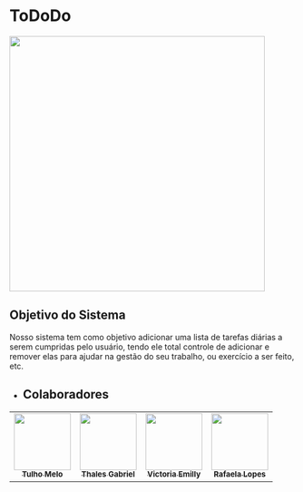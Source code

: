 # ToDoDo

<img src="https://s2.glbimg.com/dg0lRYZT0vvkQ6eX5Msty0OOJdw=/1200x/smart/filters:cover():strip_icc()/i.s3.glbimg.com/v1/AUTH_fb623579cd474803aedbbbbae014af68/internal_photos/bs/2022/Z/h/wMnZgUTh6xgXyhP5eUzw/2022-08-23-o-passaro-dodo-de-alice-no-pais-das-maravilhas-existiu-na-vida-real-vidadebicho.jpeg" width="450px;">

## Objetivo do Sistema

Nosso sistema tem como objetivo adicionar uma lista de tarefas diárias a serem cumpridas pelo usuário, tendo ele total controle de adicionar e remover elas para ajudar na gestão do seu trabalho, ou exercício a ser feito, etc.


- ## Colaboradores
<!-- ALL-CONTRIBUTORS-LIST:START - Do not remove or modify this section -->
<!-- prettier-ignore-start -->
<!-- markdownlint-disable -->
<table>
  <tr>
    <td align="center"><a href="https://github.com/tulhomelo"><img src="https://avatars.githubusercontent.com/u/5217328?v=4" width="100px;" alt=""/><br /><sub><b>Tulho Melo</b></sub></td>
    <td align="center"><a href="https://github.com/thalesgfelix"><img src="https://avatars.githubusercontent.com/u/90735076?s=400&u=61057541b0015aa3c793d7c069540724c23b73d0&v=4" width="100px;" alt=""/><br /><sub><b>Thales Gabriel</b></sub></td>
    <td align="center"><a href="https://github.com/victoriaemilly"><img src="https://avatars.githubusercontent.com/u/89431047?v=4" width="100px;" alt=""/><br /><sub><b>Victoria Emilly</b></sub></td>
    <td align="center"><a href="https://github.com/rafaelalopesz"><img src="https://avatars.githubusercontent.com/u/89741721?v=4" width="100px;" alt=""/><br /><sub><b>Rafaela Lopes</b></sub></td>
